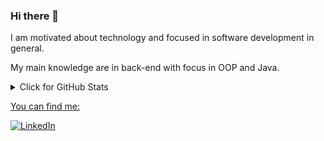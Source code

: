 ### Hi there 👋

<!--
**JoaoAccorsi/JoaoAccorsi** is a ✨ _special_ ✨ repository because its `README.md` (this file) appears on your GitHub profile.

Here are some ideas to get you started:

- 🔭 I’m currently working on ...
- 🌱 I’m currently learning ...
- 👯 I’m looking to collaborate on ...
- 🤔 I’m looking for help with ...
- 💬 Ask me about ...
- 📫 How to reach me: ...
- 😄 Pronouns: ...
- ⚡ Fun fact: ...
-->

I am motivated about technology and focused in software development in general.

My main knowledge are in back-end with focus in OOP and Java.

<details>
<summary>Click for GitHub Stats</summary>
<p align="center">
  <p align="center"> <a href="https://github.com/JoaoAccorsi"> <img height="180em" src="https://github-readme-stats.vercel.app/api?username=JoaoAccorsi&show_icons=true&theme=tokyonight&include_all_commits=true&count_private=true"/> </p>
<br>
  <p align="center"><img align="center" src="https://github-readme-stats.vercel.app/api/top-langs/?username=JoaoAccorsi&layout=compact&theme=radical" alt="JoaoAccorsi" /> </p>
</p>
</details>


    
You can find me:

[![LinkedIn](https://img.shields.io/badge/LinkedIn-0077B5?style=for-the-badge&logo=linkedin&logoColor=white)](https://www.linkedin.com/in/joao-vitor-accorsi/)
